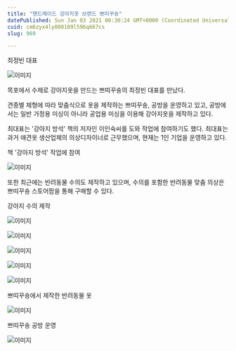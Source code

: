 ```yaml
---
title: "핸드메이드 강아지옷 브랜드 쁘띠꾸숑"
datePublished: Sun Jan 03 2021 00:30:24 GMT+0000 (Coordinated Universal Time)
cuid: cm6zyx4ly000109l596q667cs
slug: 969

---
```



최정빈 대표

![이미지](https://cdn.hashnode.com/res/hashnode/image/upload/v1739247254850/a17aa3ff-e4dc-41f0-b244-cde1a4c9e579.png)

목포에서 수제로 강아지옷을 만드는 쁘띠꾸숑의 최정빈 대표를 만났다.

견종별 체형에 따라 맞춤식으로 옷을 제작하는 쁘띠꾸숑, 공방을 운영하고 있고, 공방에서는 일반 가정용 미싱이 아니라 공업용 미싱을 이용해 강아지옷을 제작하고 있다.

최대표는 '강아지 방석' 책의 저자인 이인숙씨를 도와 작업에 참여하기도 했다. 최대표는 과거 애견옷 생산업체의 의상디자이너로 근무했으며, 현재는 1인 기업을 운영하고 있다.

책 '강아지 방석' 작업에 참여

![이미지](https://cdn.hashnode.com/res/hashnode/image/upload/v1739247257141/18be1f22-6fa7-4fbf-bfbe-441c35682706.jpeg)

또한 최근에는 반려동물 수의도 제작하고 있으며, 수의를 포함한 반려동물 맞춤 의상은 쁘띠꾸숑 스토어팜을 통해 구매할 수 있다.

강아지 수의 제작

![이미지](https://cdn.hashnode.com/res/hashnode/image/upload/v1739247258911/17ae161d-1bf7-4cf5-aee3-9beadf463726.jpeg)

![이미지](https://cdn.hashnode.com/res/hashnode/image/upload/v1739247261003/695e0701-2084-49d2-b1c0-4ae275b5ceb2.jpeg)

![이미지](https://cdn.hashnode.com/res/hashnode/image/upload/v1739247262913/7911cb12-205a-45bc-bd20-038e28b1e975.jpeg)

![이미지](https://cdn.hashnode.com/res/hashnode/image/upload/v1739247264825/92854ef7-122b-4376-8814-71c3c7bca5e1.jpeg)

![이미지](https://cdn.hashnode.com/res/hashnode/image/upload/v1739247267289/a13e3833-f30a-4d37-be23-05d92c755f49.jpeg)

쁘띠꾸숑에서 제작한 반려동물 옷

![이미지](https://cdn.hashnode.com/res/hashnode/image/upload/v1739247268978/53a655b8-8706-4a80-a51b-d4199d59d9e1.jpeg)

쁘띠꾸숑 공방 운영

![이미지](https://cdn.hashnode.com/res/hashnode/image/upload/v1739247271249/0abf4d34-d6e4-40b2-9d19-fb8a04ee4542.jpeg)